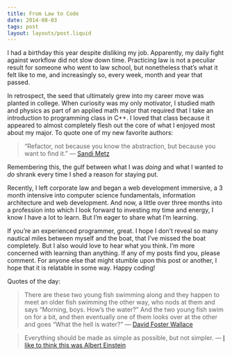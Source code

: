 ```yaml
---
title: From Law to Code
date: 2014-08-03
tags: post
layout: layouts/post.liquid
---
```


I had a birthday this year despite disliking my job. Apparently, my daily fight against workflow did not slow down time. Practicing law is not a peculiar result for someone who went to law school, but nonetheless that’s what it felt like to me, and increasingly so, every week, month and year that passed.

In retrospect, the seed that ultimately grew into my career move was planted in college. When curiosity was my only motivator, I studied math and physics as part of an applied math major that required that I take an introduction to programming class in C++. I loved that class because it appeared to almost completely flesh out the core of what I enjoyed most about my major. To quote one of my new favorite authors:

> “Refactor, not because you know the abstraction, but because you want to find it.” — [Sandi Metz](http://confreaks.com/videos/240-goruco2009-solid-object-oriented-design)

Remembering this, the gulf between what I was *doing* and what I wanted *to do* shrank every time I shed a reason for staying put.

Recently, I left corporate law and began a web development immersive, a 3 month intensive into computer science fundamentals, information architecture and web development. And now, a little over three months into a profession into which I look forward to investing my time and energy, I know I have a lot to learn. But I’m eager to share what I’m learning.

If you’re an experienced programmer, great. I hope I don’t reveal so many nautical miles between myself and the boat, that I’ve missed the boat completely. But I also would love to hear what you think. I’m more concerned with learning than anything. If any of my posts find you, please comment. For anyone else that might stumble upon this post or another, I hope that it is relatable in some way. Happy coding!

Quotes of the day:

> There are these two young fish swimming along and they happen to meet an older fish swimming the other way, who nods at them and says “Morning, boys. How’s the water?” And the two young fish swim on for a bit, and then eventually one of them looks over at the other and goes “What the hell is water?” — [David Foster Wallace](http://web.ics.purdue.edu/~drkelly/DFWKenyonAddress2005.pdf) 

> Everything should be made as simple as possible, but not simpler. — [I like to think this was Albert Einstein](http://en.wikiquote.org/wiki/Albert_Einstein)